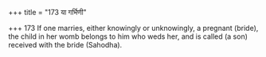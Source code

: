 +++
title = "173 या गर्भिणी"

+++
173	If one marries, either knowingly or unknowingly, a pregnant (bride), the child in her womb belongs to him who weds her, and is called (a son) received with the bride (Sahodha).
